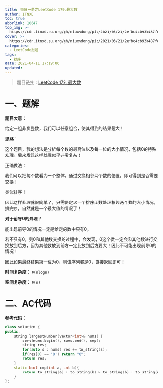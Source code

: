 ```yaml
---
title: 每日一题之LeetCode 179.最大数
author: ITNXD
toc: true
abbrlink: 10647
top_img: >-
  https://cdn.itnxd.eu.org/gh/niuxvdong/pic/2021/03/21/2efbc4cb93b487fd05b4faaa113a1b7d.png
cover: >-
  https://cdn.itnxd.eu.org/gh/niuxvdong/pic/2021/03/21/2efbc4cb93b487fd05b4faaa113a1b7d.png
categories:
  - LeetCode刷题
tags:
  - 排序
date: 2021-04-11 17:19:06
updated:
---
```






> 题目链接：[LeetCode 179. 最大数](https://leetcode-cn.com/problems/largest-number/)





# 一、题解



**题目大意：**

给定一组非负整数，我们可以任意组合，使其得到的结果最大！



**思路：**

这个题目，我的想法是分析每个数的最高位以及每一位的大小情况，包括0的特殊处理，后来发现这样处理似乎非常复杂！



正确做法：

我们可以把每个数看为一个整体，通过交换相邻两个数的位置，即可得到是否需要交换！

类似排序！

因此这样处理就很简单了，只需要定义一个排序函数处理相邻两个数的大小情况，排完序，自然就是一个最大值的情况了！



**对于前导0的处理？**

能出现前导0的情况一定是给定的数中只有0。

若不只有0，则0和其他数交换的过程中，会发现，0这个数一定会和其他数进行交换放到后方，因为其他数放到前方一定比放到后方要大！因此不可能出现前导0的情况！



因此如果最终结果第一位为0，则该序列都是0，直接返回即可！



**时间复杂度：** `O(nlogn)`

**空间复杂度：** `O(n)`











# 二、AC代码





**参考代码：**





```c++
class Solution {
public:
    string largestNumber(vector<int>& nums) {
        sort(nums.begin(), nums.end(), cmp);
        string res;
        for(auto s : nums) res += to_string(s);
        if(res[0] == '0') return "0";
        return res;
    }
    static bool cmp(int a, int b){
        return to_string(a) + to_string(b) > to_string(b) + to_string(a);
    }
};
```

